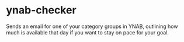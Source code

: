 # ynab-checker

Sends an email for one of your category groups in YNAB, outlining how much is available that day if you want to stay on pace for your goal.